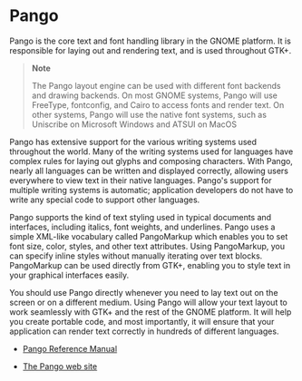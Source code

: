 # Pango

Pango is the core text and font handling library in the GNOME platform.
It is responsible for laying out and rendering text, and is used
throughout GTK+.

> **Note**
> 
> The Pango layout engine can be used with different font backends and
> drawing backends. On most GNOME systems, Pango will use FreeType,
> fontconfig, and Cairo to access fonts and render text. On other
> systems, Pango will use the native font systems, such as Uniscribe on
> Microsoft Windows and ATSUI on MacOS

Pango has extensive support for the various writing systems used
throughout the world. Many of the writing systems used for languages
have complex rules for laying out glyphs and composing characters. With
Pango, nearly all languages can be written and displayed correctly,
allowing users everywhere to view text in their native languages.
Pango's support for multiple writing systems is automatic; application
developers do not have to write any special code to support other
languages.

Pango supports the kind of text styling used in typical documents and
interfaces, including italics, font weights, and underlines. Pango uses
a simple XML-like vocabulary called PangoMarkup which enables you to set
font size, color, styles, and other text attributes. Using PangoMarkup,
you can specify inline styles without manually iterating over text
blocks. PangoMarkup can be used directly from GTK+, enabling you to
style text in your graphical interfaces easily.

You should use Pango directly whenever you need to lay text out on the
screen or on a different medium. Using Pango will allow your text layout
to work seamlessly with GTK+ and the rest of the GNOME platform. It will
help you create portable code, and most importantly, it will ensure that
your application can render text correctly in hundreds of different
languages.

  - [Pango Reference Manual](https://developer.gnome.org/pango/stable/)

  - [The Pango web site](http://www.pango.org)
